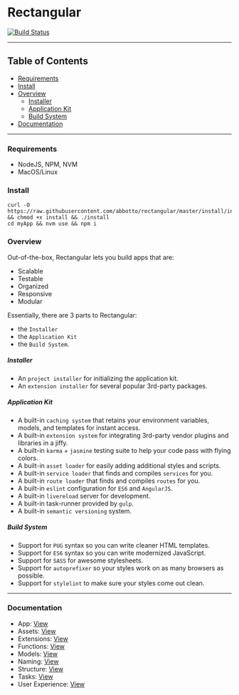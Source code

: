 # Rectangular
[![Build Status](https://travis-ci.org/abbotto/rectangular.svg?branch=master)](https://travis-ci.org/abbotto/rectangular)

---

## Table of Contents

* [Requirements](#Requirements)
* [Install](#Install)
* [Overview](#Overview)
	* [Installer](#Installer)
	* [Application Kit](#ApplicationKit)
	* [Build System](#BuildSystem)
* [Documentation](#Documentation)

---

###  <a name='Requirements'></a>Requirements
- NodeJS, NPM, NVM
- MacOS/Linux

###  <a name='Install'></a>Install
	curl -O https://raw.githubusercontent.com/abbotto/rectangular/master/install/install && chmod +x install && ./install
	cd myApp && nvm use && npm i

###  <a name='Overview'></a>Overview
Out-of-the-box, Rectangular lets you build apps that are:
- Scalable
- Testable
- Organized
- Responsive
- Modular

Essentially, there are 3 parts to Rectangular:
- the `Installer`
- the `Application Kit`
- the `Build System`.

#####  <a name='Installer'></a>Installer
- An `project installer` for initializing the application kit.
- An `extension installer` for several popular 3rd-party packages.

#####  <a name='ApplicationKit'></a>Application Kit
- A built-in `caching system` that retains your environment variables, models, and templates for instant access.
- A built-in `extension system` for integrating 3rd-party vendor plugins and libraries in a jiffy.
- A built-in `karma` + `jasmine` testing suite to help your code pass with flying colors.
- A built-in `asset loader` for easily adding additional styles and scripts.
- A built-in `service loader` that finds and compiles `services` for you.
- A built-in `route loader` that finds and compiles `routes` for you.
- A built-in `eslint` configuration for `ES6` and `AngularJS`.
- A built-in `livereload` server for development.
- A built-in task-runner provided by `gulp`.
- A built-in `semantic versioning` system.

#####  <a name='BuildSystem'></a>Build System
- Support for `PUG` syntax so you can write cleaner HTML templates.
- Support for `ES6` syntax so you can write modernized JavaScript.
- Support for `SASS` for awesome stylesheets.
- Support for `autoprefixer` so your styles work on as many browsers as possible.
- Support for `stylelint` to make sure your styles come out clean.

---

###  <a name='Documentation'></a>Documentation
- App:				[View](readme/app.md)
- Assets: 			[View](readme/assets.md)
- Extensions:		[View](readme/extensions.md)
- Functions:		[View](readme/functions.md)
- Models:			[View](readme/models.md)
- Naming:			[View](readme/naming.md)
- Structure:		[View](readme/structure.md)
- Tasks: 			[View](readme/tasks.md)
- User Experience:	[View](readme/user-experience.md)


